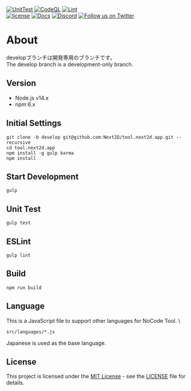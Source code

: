 [![UnitTest](https://github.com/Next2D/tool.next2d.app/actions/workflows/integration.yml/badge.svg?branch=develop)](https://github.com/Next2D/Player/actions/workflows/integration.yml)
[![CodeQL](https://github.com/Next2D/tool.next2d.app/actions/workflows/codeql-analysis.yml/badge.svg?branch=develop)](https://github.com/Next2D/Player/actions/workflows/codeql-analysis.yml)
[![Lint](https://github.com/Next2D/tool.next2d.app/actions/workflows/lint.yml/badge.svg?branch=develop)](https://github.com/Next2D/Player/actions/workflows/lint.yml) \
[![license](https://img.shields.io/github/license/Next2D/tool.next2d.app)](https://github.com/Next2D/tool.next2d.app/blob/main/LICENSE)
[![Docs](https://img.shields.io/badge/docs-online-blue.svg)](https://next2d.app/ja/usage/index.html)
[![Discord](https://img.shields.io/discord/812136803506716713?label=Discord&logo=discord)](https://discord.gg/6c9rv5Uns5)
[![Follow us on Twitter](https://img.shields.io/twitter/follow/Next2D?label=Follow&style=social)](https://twitter.com/intent/user?screen_name=Next2D)

# About
developブランチは開発専用のブランチです。  
The develop branch is a development-only branch.

## Version
- Node.js v14.x
- npm 6.x

## Initial Settings
```
git clone -b develop git@github.com:Next2D/tool.next2d.app.git --recursive
cd tool.next2d.app
npm install -g gulp karma
npm install
```

## Start Development
```
gulp
```

## Unit Test
```
gulp test
```

## ESLint
```
gulp lint
```

## Build

```linux
npm run build
```

## Language

This is a JavaScript file to support other languages for NoCode Tool. \

```linux
src/languages/*.js
```

Japanese is used as the base language.

## License
This project is licensed under the [MIT License](https://opensource.org/licenses/MIT) - see the [LICENSE](LICENSE) file for details.
